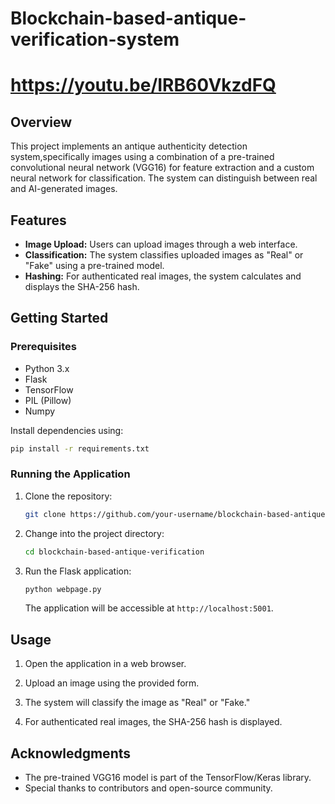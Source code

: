 # Blockchain-based-antique-verification-system

# https://youtu.be/IRB60VkzdFQ

## Overview

This project implements an antique authenticity detection system,specifically images using a combination of a pre-trained convolutional neural network (VGG16) for feature extraction and a custom neural network for classification. The system can distinguish between real and AI-generated images.

## Features

- **Image Upload:** Users can upload images through a web interface.
- **Classification:** The system classifies uploaded images as "Real" or "Fake" using a pre-trained model.
- **Hashing:** For authenticated real images, the system calculates and displays the SHA-256 hash.

## Getting Started

### Prerequisites

- Python 3.x
- Flask
- TensorFlow
- PIL (Pillow)
- Numpy

Install dependencies using:

```bash
pip install -r requirements.txt
```

### Running the Application

1. Clone the repository:

   ```bash
   git clone https://github.com/your-username/blockchain-based-antique-verification.git
   ```

2. Change into the project directory:

   ```bash
   cd blockchain-based-antique-verification
   ```

3. Run the Flask application:

   ```bash
   python webpage.py
   ```

   The application will be accessible at `http://localhost:5001`.

## Usage

1. Open the application in a web browser.

2. Upload an image using the provided form.

3. The system will classify the image as "Real" or "Fake."

4. For authenticated real images, the SHA-256 hash is displayed.





## Acknowledgments

- The pre-trained VGG16 model is part of the TensorFlow/Keras library.
- Special thanks to contributors and open-source community.

